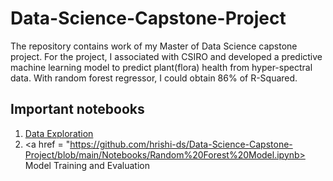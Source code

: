 # Data-Science-Capstone-Project

The repository contains work of my Master of Data Science capstone project. For the project, I associated with CSIRO 
and developed a predictive machine learning model to predict plant(flora) health from hyper-spectral data. With random forest
regressor, I could obtain 86% of R-Squared. 

## Important notebooks
1. <a href = "https://github.com/hrishi-ds/Data-Science-Capstone-Project/blob/main/Notebooks/Data%20Exploration.ipynb" > Data Exploration </a>
2. <a href = "https://github.com/hrishi-ds/Data-Science-Capstone-Project/blob/main/Notebooks/Random%20Forest%20Model.ipynb> Model Training and Evaluation </a>

